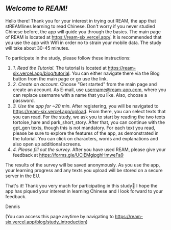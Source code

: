 ## _Welcome to REAM!_

Hello there! Thank you for your interest in trying out REAM, the app that stREAMlines learning to read Chinese. Don't worry if you never studied Chinese before, the app will guide you through the basics. The main page of REAM is located at https://ream-six.vercel.app/. It is recommended that you use the app with Wifi in order no to strain your mobile data. The study will take about 30-45 minutes.

To participate in the study, please follow these instructions:

1. _1. Read the Tutorial._ The tutorial is located at https://ream-six.vercel.app/blog/tutorial. You can either navigate there via the Blog button from the main page or go use the link.
2. _2. Create an account._ Choose "Get started" from the main page and create an account. As E-mail, use username@ream-app.com, where you can replace username with a name that you like. Also, choose a password.
3. _3. Use the app for ~20 min._ After registering, you will be navigated to https://ream-six.vercel.app/upload. From there, you can select texts that you can read. For the study, we ask you to start by reading the two texts
   tortoise_hare and park_short_story. After that, you can continue with the gpt_gen texts, though this is not mandatory.
   For each text you read, please be sure to explore the features of the app, as demonstrated in the tutorial. You can click on characters, words and explanations and also open up additional screens.
4. _4. Please fill out the survey._ After you have used REAM, please give your feedback at https://forms.gle/UCiEMgipghHmweFa9

The results of the survey will be saved anonymously. As you use the app, your learning progress and any texts you upload will be stored on a secure server in the EU.

That's it! Thank you very much for participating in this study🤗 I hope the app has piqued your interest in learning Chinese and I look forward to your feedback.

Dennis

(You can access this page anytime by navigating to https://ream-six.vercel.app/blog/study_introduction)
